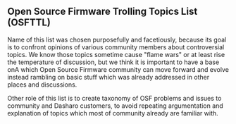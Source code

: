 Open Source Firmware Trolling Topics List (OSFTTL)
--------------------------------------------------

Name of this list was chosen purposefully and facetiously, because its goal is
to confront opinions of various community members about controversial topics.
We know those topics sometime cause "flame wars" or at least rise the
temperature of discussion, but we think it is important to have a base onA
which Open Source Firmware community can move forward and evolve instead
rambling on basic stuff which was already addressed in other places and
discussions.

Other role of this list is to create taxonomy of OSF problems and issues to
community and Dasharo customers, to avoid repeating argumentation and
explanation of topics which most of community already are familiar with.
